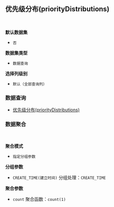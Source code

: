 ## 优先级分布(priorityDistributions) <!-- {docsify-ignore-all} -->



<br>
<p class="panel-title"><b>默认数据集</b></p>

* `否`

<p class="panel-title"><b>数据集类型</b></p>

* `数据查询`

<p class="panel-title"><b>选择列级别</b></p>

* `默认（全部查询列）`




### 数据查询
  * [优先级分布(priorityDistributions)](module/TestMgmt/test_case/query/priorityDistributions)

### 数据聚合

<br>
<p class="panel-title"><b>聚合模式</b></p>

* `指定分组参数`


<p class="panel-title"><b>分组参数</b></p>

* `CREATE_TIME(建立时间)`  分组处理：`CREATE_TIME`

<p class="panel-title"><b>聚合参数</b></p>

* `count`  聚合函数：`count(1)`
